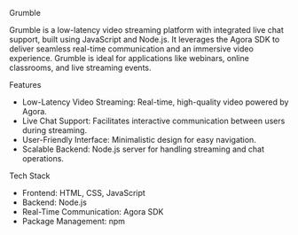 Grumble

Grumble is a low-latency video streaming platform with integrated live chat support, built using JavaScript and Node.js. It leverages the Agora SDK to deliver seamless real-time communication and an immersive video experience. Grumble is ideal for applications like webinars, online classrooms, and live streaming events.

Features

- Low-Latency Video Streaming: Real-time, high-quality video powered by Agora.
- Live Chat Support: Facilitates interactive communication between users during streaming.
- User-Friendly Interface: Minimalistic design for easy navigation.
- Scalable Backend: Node.js server for handling streaming and chat operations.

Tech Stack
- Frontend: HTML, CSS, JavaScript
- Backend: Node.js
- Real-Time Communication: Agora SDK
- Package Management: npm

